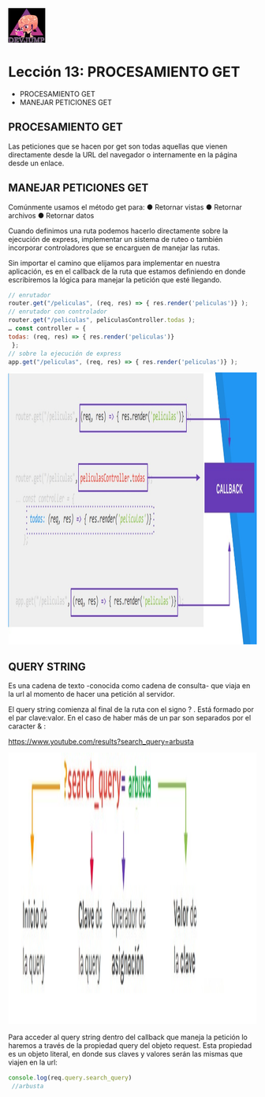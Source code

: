 <img  src='../logo.png' height='70px'>

# Lección 13: PROCESAMIENTO GET

* PROCESAMIENTO GET
* MANEJAR PETICIONES GET


## PROCESAMIENTO GET

Las peticiones que se hacen por get son todas aquellas que vienen directamente desde la URL del navegador o internamente en la página desde un enlace.

## MANEJAR PETICIONES GET

Comúnmente usamos el método get para:
● Retornar vistas
● Retornar archivos
● Retornar datos

Cuando definimos una ruta podemos hacerlo directamente sobre la ejecución de express, implementar un sistema de ruteo o también incorporar controladores que se encarguen de manejar las rutas.

Sin importar el camino que elijamos para implementar en nuestra aplicación, es en el callback de la ruta que estamos definiendo en donde escribiremos la lógica para manejar la petición que esté llegando.

```javascript
// enrutador
router.get("/peliculas", (req, res) => { res.render('peliculas')} );
// enrutador con controlador
router.get("/peliculas", peliculasController.todas );
… const controller = {
todas: (req, res) => { res.render('peliculas')}
 };
// sobre la ejecución de express
app.get("/peliculas", (req, res) => { res.render('peliculas')} );
```

<img  src='../img/peticionget.jpg' height='550px'>


## QUERY STRING

Es una cadena de texto -conocida como cadena de consulta- que viaja en la url al momento de hacer una petición al servidor.

El query string comienza al final de la ruta con el signo ? . Está formado por el par clave:valor. En el caso de haber más de un par son separados por el caracter & :

https://www.youtube.com/results?search_query=arbusta

<img  src='../img/query.jpg' height='550px'>

Para acceder al query string dentro del callback que maneja la petición lo haremos a través de la propiedad query del objeto request.
Esta propiedad es un objeto literal, en donde sus claves y valores serán las mismas que viajen en la url:

```javascript
console.log(req.query.search_query)
 //arbusta
 ```
 



